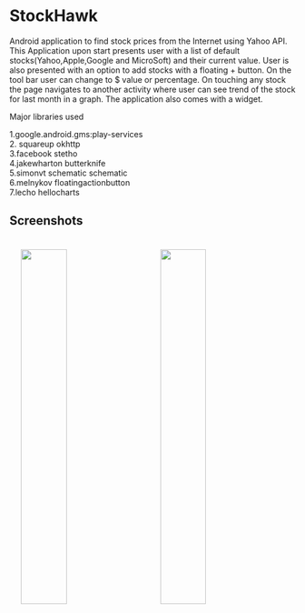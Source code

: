 # StockHawk
Android application to find stock prices from the Internet using Yahoo API. This Application upon start presents user with a list of default stocks(Yahoo,Apple,Google and MicroSoft) and their current value. User is also presented with an option to add stocks with a floating + button. On the tool bar user can change to $ value or percentage. On touching any stock the page navigates to another activity where user can see trend of the stock for last month in a graph. The application also comes with a widget.

Major libraries used 

1.google.android.gms:play-services <br>
2. squareup okhttp <br>
3.facebook stetho <br>
4.jakewharton butterknife <br> 
5.simonvt schematic schematic <br>
6.melnykov floatingactionbutton <br>
7.lecho hellocharts

## Screenshots
<img width="40%" vspace="20" hspace="20" src="https://cloud.githubusercontent.com/assets/13438222/24332798/550c18c6-126a-11e7-9826-b8dbaa1bc1dd.png" /> <img width="40%" vspace="20" hspace="20" src="https://cloud.githubusercontent.com/assets/13438222/24332797/550a570c-126a-11e7-9509-3388bdcc26be.png" />
